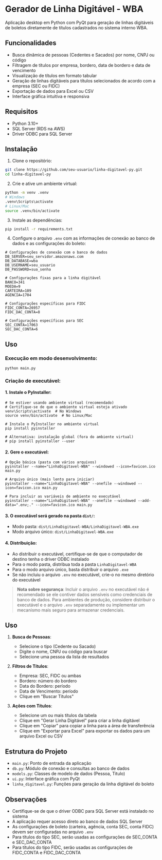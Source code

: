 # Gerador de Linha Digitável - WBA

Aplicação desktop em Python com PyQt para geração de linhas digitáveis de boletos diretamente de títulos cadastrados no sistema interno WBA.

## Funcionalidades

- Busca dinâmica de pessoas (Cedentes e Sacados) por nome, CNPJ ou código
- Filtragem de títulos por empresa, bordero, data de bordero e data de vencimento
- Visualização de títulos em formato tabular
- Geração de linhas digitáveis para títulos selecionados de acordo com a empresa (SEC ou FIDC)
- Exportação de dados para Excel ou CSV
- Interface gráfica intuitiva e responsiva

## Requisitos

- Python 3.10+
- SQL Server (RDS na AWS)
- Driver ODBC para SQL Server

## Instalação

1. Clone o repositório:
```bash
git clone https://github.com/seu-usuario/linha-digitavel-py.git
cd linha-digitavel-py
```

2. Crie e ative um ambiente virtual:
```bash
python -m venv .venv
# Windows
.venv\Scripts\activate
# Linux/Mac
source .venv/bin/activate
```

3. Instale as dependências:
```bash
pip install -r requirements.txt
```

4. Configure o arquivo `.env` com as informações de conexão ao banco de dados e as configurações do boleto:
```
# Configurações de conexão com o banco de dados
DB_SERVER=seu_servidor.amazonaws.com
DB_DATABASE=wba
DB_USERNAME=seu_usuario
DB_PASSWORD=sua_senha

# Configurações fixas para a linha digitável
BANCO=341
MOEDA=9
CARTEIRA=109
AGENCIA=1704

# Configurações específicas para FIDC
FIDC_CONTA=26957
FIDC_DAC_CONTA=8

# Configurações específicas para SEC
SEC_CONTA=17063
SEC_DAC_CONTA=6
```

## Uso

### Execução em modo desenvolvimento:
```bash
python main.py
```

### Criação de executável:

#### 1. Instale o PyInstaller:
```
# Se estiver usando ambiente virtual (recomendado)
# Certifique-se de que o ambiente virtual esteja ativado
venv\Scripts\activate  # No Windows
source venv/bin/activate  # No Linux/Mac

# Instale o PyInstaller no ambiente virtual
pip install pyinstaller

# Alternativa: instalação global (fora do ambiente virtual)
# pip install pyinstaller --user
```

#### 2. Gere o executável:
```
# Opção básica (pasta com vários arquivos)
pyinstaller --name="LinhaDigitavel-WBA" --windowed --icon=favicon.ico main.py

# Arquivo único (mais lento para iniciar)
pyinstaller --name="LinhaDigitavel-WBA" --onefile --windowed --icon=favicon.ico main.py

# Para incluir as variáveis de ambiente no executável
pyinstaller --name="LinhaDigitavel-WBA" --onefile --windowed --add-data=".env;." --icon=favicon.ico main.py
```

#### 3. O executável será gerado na pasta `dist/`:
- Modo pasta: `dist/LinhaDigitavel-WBA/LinhaDigitavel-WBA.exe`
- Modo arquivo único: `dist/LinhaDigitavel-WBA.exe`

#### 4. Distribuição:
- Ao distribuir o executável, certifique-se de que o computador de destino tenha o driver ODBC instalado
- Para o modo pasta, distribua toda a pasta `LinhaDigitavel-WBA`
- Para o modo arquivo único, basta distribuir o arquivo `.exe`
- Se não incluiu o arquivo `.env` no executável, crie-o no mesmo diretório do executável

> **Nota sobre segurança**: Incluir o arquivo `.env` no executável não é recomendado se ele contiver dados sensíveis como credenciais de banco de dados. Para ambientes de produção, considere distribuir o executável e o arquivo `.env` separadamente ou implementar um mecanismo mais seguro para armazenar credenciais.

## Uso

1. **Busca de Pessoas**:
   - Selecione o tipo (Cedente ou Sacado)
   - Digite o nome, CNPJ ou código para buscar
   - Selecione uma pessoa da lista de resultados

2. **Filtros de Títulos**:
   - Empresa: SEC, FIDC ou ambas
   - Bordero: número do bordero
   - Data do Bordero: período
   - Data de Vencimento: período
   - Clique em "Buscar Títulos"

3. **Ações com Títulos**:
   - Selecione um ou mais títulos da tabela
   - Clique em "Gerar Linha Digitável" para criar a linha digitável
   - Clique em "Copiar" para copiar a linha para a área de transferência
   - Clique em "Exportar para Excel" para exportar os dados para um arquivo Excel ou CSV

## Estrutura do Projeto

- `main.py`: Ponto de entrada da aplicação
- `db.py`: Módulo de conexão e consultas ao banco de dados
- `models.py`: Classes de modelo de dados (Pessoa, Titulo)
- `ui.py`: Interface gráfica com PyQt
- `linha_digitavel.py`: Funções para geração da linha digitável do boleto

## Observações

- Certifique-se de que o driver ODBC para SQL Server está instalado no sistema
- A aplicação requer acesso direto ao banco de dados SQL Server
- As configurações de boleto (carteira, agência, conta SEC, conta FIDC) devem ser configuradas no arquivo `.env`
- Para títulos do tipo SEC, serão usadas as configurações de SEC_CONTA e SEC_DAC_CONTA
- Para títulos do tipo FIDC, serão usadas as configurações de FIDC_CONTA e FIDC_DAC_CONTA 